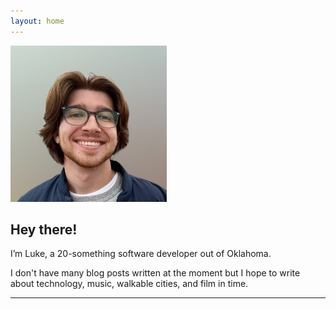 ```yaml
---
layout: home
---
```


<img src="../images/me.png" alt="Me" width="250">

## Hey there!
I’m Luke, a 20-something software developer out of Oklahoma.

I don't have many blog posts written at the moment but I hope to write about technology, music, walkable cities, and film in time.

---